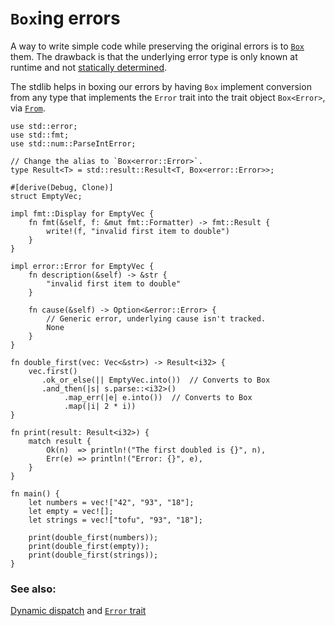 # `Box`ing errors

A way to write simple code while preserving the original errors is to [`Box`][box]
them.  The drawback is that the underlying error type is only known at runtime and not
[statically determined][dynamic_dispatch].

The stdlib helps in boxing our errors by having `Box` implement conversion from
any type that implements the `Error` trait into the trait object `Box<Error>`,
via [`From`][from].

```rust,editable
use std::error;
use std::fmt;
use std::num::ParseIntError;

// Change the alias to `Box<error::Error>`.
type Result<T> = std::result::Result<T, Box<error::Error>>;

#[derive(Debug, Clone)]
struct EmptyVec;

impl fmt::Display for EmptyVec {
    fn fmt(&self, f: &mut fmt::Formatter) -> fmt::Result {
        write!(f, "invalid first item to double")
    }
}

impl error::Error for EmptyVec {
    fn description(&self) -> &str {
        "invalid first item to double"
    }

    fn cause(&self) -> Option<&error::Error> {
        // Generic error, underlying cause isn't tracked.
        None
    }
}

fn double_first(vec: Vec<&str>) -> Result<i32> {
    vec.first()
       .ok_or_else(|| EmptyVec.into())  // Converts to Box
       .and_then(|s| s.parse::<i32>()
            .map_err(|e| e.into())  // Converts to Box
            .map(|i| 2 * i))
}

fn print(result: Result<i32>) {
    match result {
        Ok(n)  => println!("The first doubled is {}", n),
        Err(e) => println!("Error: {}", e),
    }
}

fn main() {
    let numbers = vec!["42", "93", "18"];
    let empty = vec![];
    let strings = vec!["tofu", "93", "18"];

    print(double_first(numbers));
    print(double_first(empty));
    print(double_first(strings));
}
```

### See also:

[Dynamic dispatch][dynamic_dispatch] and [`Error` trait][error]

[box]: https://doc.rust-lang.org/std/boxed/struct.Box.html
[dynamic_dispatch]: https://doc.rust-lang.org/book/ch17-02-trait-objects.html#trait-objects-perform-dynamic-dispatch
[error]: https://doc.rust-lang.org/std/error/trait.Error.html
[from]: https://doc.rust-lang.org/std/convert/trait.From.html
